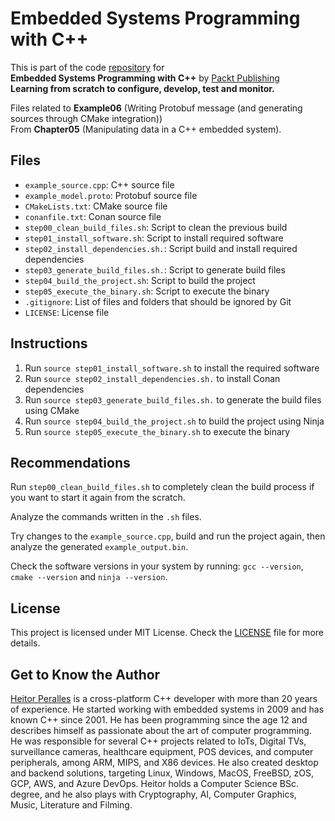 # Embedded Systems Programming with C++

This is part of the code [repository](https://github.com/PacktPublishing/Embedded-Systems-Programming-with-Cxx) for<br>
**Embedded Systems Programming with C++** by [Packt Publishing](https://www.packtpub.com/)<br>
**Learning from scratch to configure, develop, test and monitor.**

Files related to **Example06** (Writing Protobuf message (and generating sources through CMake integration))
<br>From **Chapter05** (Manipulating data in a C++ embedded system).

## Files

* `example_source.cpp`: C++ source file
* `example_model.proto`: Protobuf source file
* `CMakeLists.txt`: CMake source file
* `conanfile.txt`: Conan source file
* `step00_clean_build_files.sh`: Script to clean the previous build
* `step01_install_software.sh`: Script to install required software
* `step02_install_dependencies.sh.`: Script build and install required dependencies
* `step03_generate_build_files.sh.`: Script to generate build files
* `step04_build_the_project.sh`: Script to build the project
* `step05_execute_the_binary.sh`: Script to execute the binary
* `.gitignore`: List of files and folders that should be ignored by Git
* `LICENSE`: License file

## Instructions

1. Run `source step01_install_software.sh` to install the required software
2. Run `source step02_install_dependencies.sh.` to install Conan dependencies
3. Run `source step03_generate_build_files.sh.` to generate the build files using CMake
4. Run `source step04_build_the_project.sh` to build the project using Ninja
5. Run `source step05_execute_the_binary.sh` to execute the binary

## Recommendations

Run `step00_clean_build_files.sh` to completely clean the build process if you want to start it again from the scratch.

Analyze the commands written in the `.sh` files.

Try changes to the `example_source.cpp`, build and run the project again, then analyze the generated `example_output.bin`.

Check the software versions in your system by running: `gcc --version`, `cmake --version`  and `ninja --version`.

## License

This project is licensed under MIT License. Check the [LICENSE](LICENSE) file for more details.

## Get to Know the Author

[Heitor Peralles](mailto:heitorgp@gmail.com) is a cross-platform C++ developer with more than 20 years of experience. He started working with embedded systems in 2009 and has known C++ since 2001. He has been programming since the age 12 and describes himself as passionate about the art of computer programming. He was responsible for several C++ projects related to IoTs, Digital TVs, surveillance cameras, healthcare equipment, POS devices, and computer peripherals, among ARM, MIPS, and X86 devices. He also created desktop and backend solutions, targeting Linux, Windows, MacOS, FreeBSD, zOS, GCP, AWS, and Azure DevOps. Heitor holds a Computer Science BSc. degree, and he also plays with Cryptography, AI, Computer Graphics, Music, Literature and Filming.
